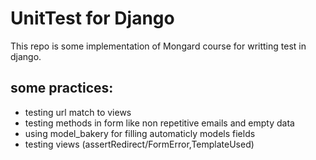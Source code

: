 # UnitTest for Django

This repo is some implementation of Mongard course for writting test in django.



## some practices:
- testing url match to views
- testing methods in form like non repetitive emails and  empty data
- using model_bakery for filling  automaticly models fields 
- testing views (assertRedirect/FormError,TemplateUsed)


